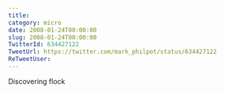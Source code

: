 ```yaml
---
title: 
category: micro
date: 2008-01-24T00:00:00
slug: 2008-01-24T00:00:00
TwitterId: 634427122
TweetUrl: https://twitter.com/mark_philpot/status/634427122
ReTweetUser: 
---
```


Discovering flock